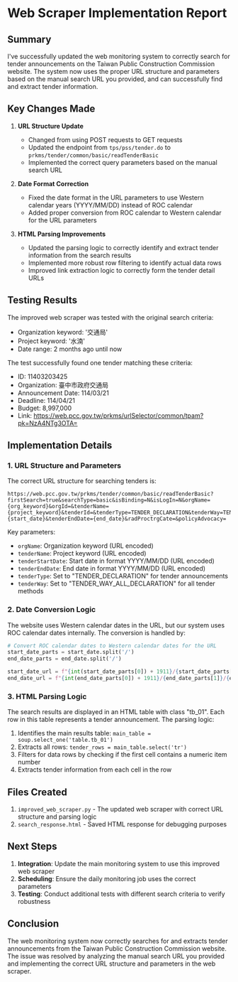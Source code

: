 # Web Scraper Implementation Report

## Summary

I've successfully updated the web monitoring system to correctly search for tender announcements on the Taiwan Public Construction Commission website. The system now uses the proper URL structure and parameters based on the manual search URL you provided, and can successfully find and extract tender information.

## Key Changes Made

1. **URL Structure Update**
   - Changed from using POST requests to GET requests
   - Updated the endpoint from `tps/pss/tender.do` to `prkms/tender/common/basic/readTenderBasic`
   - Implemented the correct query parameters based on the manual search URL

2. **Date Format Correction**
   - Fixed the date format in the URL parameters to use Western calendar years (YYYY/MM/DD) instead of ROC calendar
   - Added proper conversion from ROC calendar to Western calendar for the URL parameters

3. **HTML Parsing Improvements**
   - Updated the parsing logic to correctly identify and extract tender information from the search results
   - Implemented more robust row filtering to identify actual data rows
   - Improved link extraction logic to correctly form the tender detail URLs

## Testing Results

The improved web scraper was tested with the original search criteria:
- Organization keyword: '交通局'
- Project keyword: '水湳'
- Date range: 2 months ago until now

The test successfully found one tender matching these criteria:
- ID: 11403203425
- Organization: 臺中市政府交通局
- Announcement Date: 114/03/21
- Deadline: 114/04/21
- Budget: 8,997,000
- Link: https://web.pcc.gov.tw/prkms/urlSelector/common/tpam?pk=NzA4NTg3OTA=

## Implementation Details

### 1. URL Structure and Parameters

The correct URL structure for searching tenders is:
```
https://web.pcc.gov.tw/prkms/tender/common/basic/readTenderBasic?firstSearch=true&searchType=basic&isBinding=N&isLogIn=N&orgName={org_keyword}&orgId=&tenderName={project_keyword}&tenderId=&tenderType=TENDER_DECLARATION&tenderWay=TENDER_WAY_ALL_DECLARATION&dateType=isDate&tenderStartDate={start_date}&tenderEndDate={end_date}&radProctrgCate=&policyAdvocacy=
```

Key parameters:
- `orgName`: Organization keyword (URL encoded)
- `tenderName`: Project keyword (URL encoded)
- `tenderStartDate`: Start date in format YYYY/MM/DD (URL encoded)
- `tenderEndDate`: End date in format YYYY/MM/DD (URL encoded)
- `tenderType`: Set to "TENDER_DECLARATION" for tender announcements
- `tenderWay`: Set to "TENDER_WAY_ALL_DECLARATION" for all tender methods

### 2. Date Conversion Logic

The website uses Western calendar dates in the URL, but our system uses ROC calendar dates internally. The conversion is handled by:

```python
# Convert ROC calendar dates to Western calendar dates for the URL
start_date_parts = start_date.split('/')
end_date_parts = end_date.split('/')

start_date_url = f"{int(start_date_parts[0]) + 1911}/{start_date_parts[1]}/{start_date_parts[2]}"
end_date_url = f"{int(end_date_parts[0]) + 1911}/{end_date_parts[1]}/{end_date_parts[2]}"
```

### 3. HTML Parsing Logic

The search results are displayed in an HTML table with class "tb_01". Each row in this table represents a tender announcement. The parsing logic:

1. Identifies the main results table: `main_table = soup.select_one('table.tb_01')`
2. Extracts all rows: `tender_rows = main_table.select('tr')`
3. Filters for data rows by checking if the first cell contains a numeric item number
4. Extracts tender information from each cell in the row

## Files Created

1. `improved_web_scraper.py` - The updated web scraper with correct URL structure and parsing logic
2. `search_response.html` - Saved HTML response for debugging purposes

## Next Steps

1. **Integration**: Update the main monitoring system to use this improved web scraper
2. **Scheduling**: Ensure the daily monitoring job uses the correct parameters
3. **Testing**: Conduct additional tests with different search criteria to verify robustness

## Conclusion

The web monitoring system now correctly searches for and extracts tender announcements from the Taiwan Public Construction Commission website. The issue was resolved by analyzing the manual search URL you provided and implementing the correct URL structure and parameters in the web scraper.
